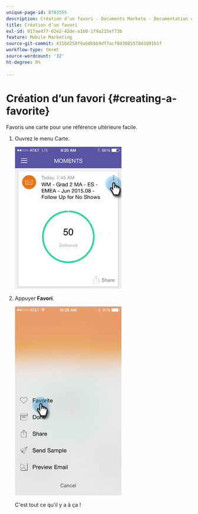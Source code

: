 ```yaml
---
unique-page-id: 8783555
description: Création d’un favori - Documents Marketo - Documentation du produit
title: Création d’un favori
exl-id: 017ae477-02e2-42de-a1b0-1f9a215ef73b
feature: Mobile Marketing
source-git-commit: 431bd258f9a68bbb9df7acf043085578d3d91b1f
workflow-type: tm+mt
source-wordcount: '32'
ht-degree: 0%

---
```


# Création d’un favori {#creating-a-favorite}

Favoris une carte pour une référence ultérieure facile.

1. Ouvrez le menu Carte.

   ![](assets/image2015-7-14-16-3a28-3a54.png)

1. Appuyer **Favori**.

   ![](assets/image2015-7-14-16-3a36-3a22.png)

   C&#39;est tout ce qu&#39;il y a à ça !
